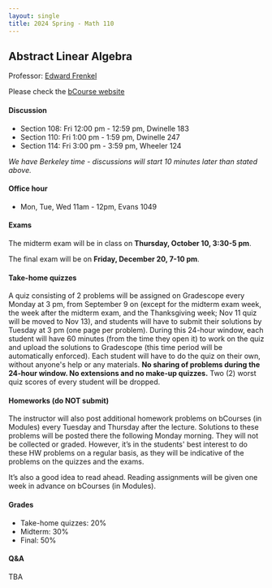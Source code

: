 ```yaml
---
layout: single
title: 2024 Spring - Math 110
---
```



## Abstract Linear Algebra

Professor: [Edward Frenkel](https://www.edwardfrenkel.com/mathematics/)

Please check the [bCourse website](https://bcourses.berkeley.edu/courses/1537940)

#### Discussion

- Section 108: Fri 12:00 pm - 12:59 pm, Dwinelle 183
- Section 110: Fri 1:00 pm - 1:59 pm, Dwinelle 247
- Section 114: Fri 3:00 pm - 3:59 pm, Wheeler 124

*We have Berkeley time - discussions will start 10 minutes later than stated above.*

#### Office hour

- Mon, Tue, Wed 11am - 12pm, Evans 1049

#### Exams

The midterm exam will be in class on **Thursday, October 10, 3:30-5 pm**.

The final exam will be on **Friday, December 20, 7-10 pm**.

#### Take-home quizzes

A quiz consisting of 2 problems will be assigned on Gradescope every Monday at 3 pm, from September 9 on (except for the midterm exam week, the week after the midterm exam, and the Thanksgiving week; Nov 11 quiz will be moved to Nov 13), and students will have to submit their solutions by Tuesday at 3 pm (one page per problem). During this 24-hour window, each student will have 60 minutes (from the time they open it) to work on the quiz and upload the solutions to Gradescope (this time period will be automatically enforced). Each student will have to do the quiz on their own, without anyone's help or any materials. **No sharing of problems during the 24-hour window. No extensions and no make-up quizzes.** Two (2) worst quiz scores of every student will be dropped.


#### Homeworks (do NOT submit)

The instructor will also post additional homework problems on bCourses (in Modules) every Tuesday and Thursday after the lecture. Solutions to these problems will be posted there the following Monday morning. They will not be collected or graded. However, it’s in the students' best interest to do these HW problems on a regular basis, as they will be indicative of the problems on the quizzes and the exams.

It’s also a good idea to read ahead. Reading assignments will be given one week in advance on bCourses (in Modules).


#### Grades

- Take-home quizzes: 20%
- Midterm: 30%
- Final: 50%

#### Q&A

TBA
